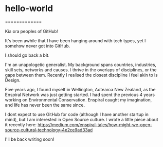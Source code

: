 # hello-world
=============

Kia ora peoples of GitHub!

It's been awhile that I have been hanging around with tech types, yet I somehow never got into GitHub. 

I should go back a bit. 

I'm an unapologetic generalist. My background spans countries, industries, skill sets, networks and causes. I thrive in the overlaps of disciplines, or the gaps between them. Recently I realised the closest discipline I feel akin to is Design.

Five years ago, I found myself in Wellington, Aotearoa New Zealand, as the Enspiral Network was just getting started. I had spent the previous 4 years working on Environmental Conservation. Enspiral caught my imagination, and life has never been the same since.

I dont expect to use GitHub for code (although I have another startup in mind), but I am interested in Open Source culture. I wrote a little piece about it recently here: https://medium.com/enspiral-tales/how-might-we-open-source-cultural-technology-4e2ce9ad33ad

I'll be back writing soon!
